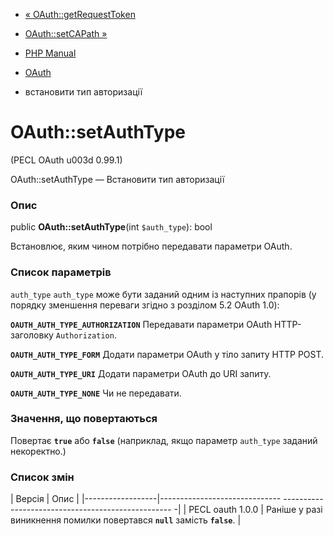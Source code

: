 - [« OAuth::getRequestToken](oauth.getrequesttoken.md)
- [OAuth::setCAPath »](oauth.setcapath.md)

- [PHP Manual](index.md)
- [OAuth](class.oauth.md)
- встановити тип авторизації

# OAuth::setAuthType

(PECL OAuth u003d 0.99.1)

OAuth::setAuthType — Встановити тип авторизації

### Опис

public **OAuth::setAuthType**(int `$auth_type`): bool

Встановлює, яким чином потрібно передавати параметри OAuth.

### Список параметрів

`auth_type`
`auth_type` може бути заданий одним із наступних прапорів (у порядку
зменшення переваги згідно з розділом 5.2 OAuth 1.0):

**`OAUTH_AUTH_TYPE_AUTHORIZATION`**
Передавати параметри OAuth HTTP-заголовку `Authorization`.

**`OAUTH_AUTH_TYPE_FORM`**
Додати параметри OAuth у тіло запиту HTTP POST.

**`OAUTH_AUTH_TYPE_URI`**
Додати параметри OAuth до URI запиту.

**`OAUTH_AUTH_TYPE_NONE`**
Чи не передавати.

### Значення, що повертаються

Повертає **`true`** або **`false`** (наприклад, якщо параметр
`auth_type` заданий некоректно.)

### Список змін

| Версія | Опис |
|------------------|------------------------------ -------------------------------------------------- -|
| PECL oauth 1.0.0 | Раніше у разі виникнення помилки повертався **`null`** замість **`false`**. |
